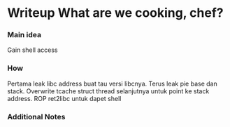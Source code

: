 # Writeup What are we cooking, chef?

### Main idea
Gain shell access

### How
Pertama leak libc address buat tau versi libcnya. Terus leak pie base dan stack. Overwrite tcache struct thread selanjutnya untuk point ke stack address. ROP ret2libc untuk dapet shell

### Additional Notes